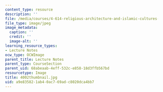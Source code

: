 ```yaml
---
content_type: resource
description: ''
file: /media/courses/4-614-religious-architecture-and-islamic-cultures-fall-2002/a9e835821ab40ac769adc8020dca4bb7_4002thumbnail.jpg
file_type: image/jpeg
image_metadata:
  caption: ''
  credit: ''
  image-alt: ''
learning_resource_types:
- Lecture Notes
ocw_type: OCWImage
parent_title: Lecture Notes
parent_type: CourseSection
parent_uid: 68abeaab-4eff-532c-e858-18d3ffb567bd
resourcetype: Image
title: 4002thumbnail.jpg
uid: a9e83582-1ab4-0ac7-69ad-c8020dca4bb7
---
```

